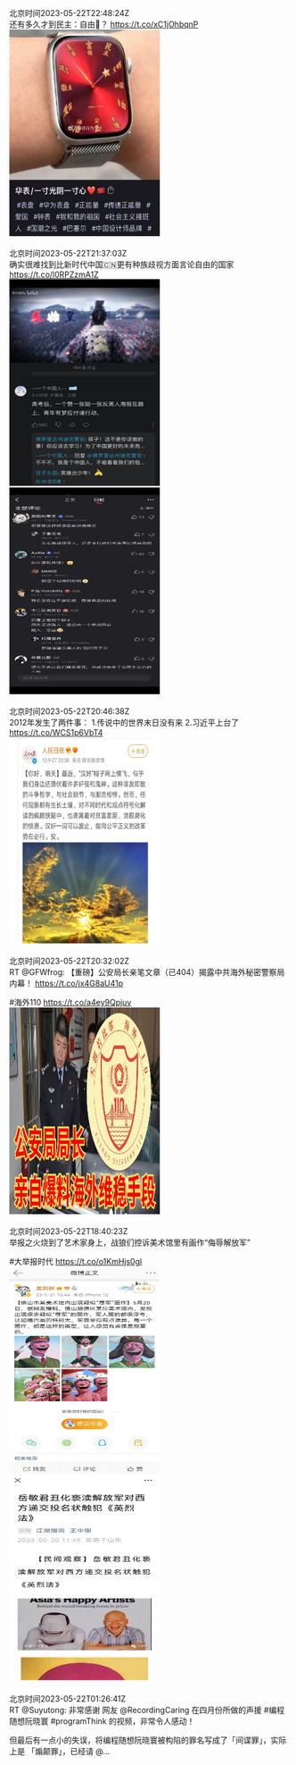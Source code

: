 北京时间2023-05-22T22:48:24Z<br>还有多久才到民主：自由🤔？ https://t.co/xC1jOhbqnP<br><img src='/temp/image/2023/u-Month-5/1660658875719139331_0.jpg' width='270' height='370'><br><br>北京时间2023-05-22T21:37:03Z<br>确实很难找到比新时代中国🇨🇳更有种族歧视方面言论自由的国家 https://t.co/l0RPZzmA1Z<br><img src='/temp/image/2023/u-Month-5/1660640920335794179_0.jpg' width='270' height='370'><img src='/temp/image/2023/u-Month-5/1660640920335794179_1.jpg' width='270' height='370'><br><br>北京时间2023-05-22T20:46:38Z<br>2012年发生了两件事：
1.传说中的世界末日没有来
2.习近平上台了 https://t.co/WCS1p6VbT4<br><img src='/temp/image/2023/u-Month-5/1660628233442803713_0.jpg' width='270' height='370'><br><br>北京时间2023-05-22T20:32:02Z<br>RT @GFWfrog: 【重磅】公安局长亲笔文章（已404）揭露中共海外秘密警察局内幕！
https://t.co/jx4G8aU41p

#海外110 https://t.co/a4ey9Qpjuv<br><img src='/temp/image/2023/u-Month-5/1660624558842429443_0.jpg' width='270' height='370'><br><br>北京时间2023-05-22T18:40:23Z<br>举报之火烧到了艺术家身上，战狼们控诉美术馆里有画作“侮辱解放军”

#大举报时代 https://t.co/o1KmHjs0gl<br><img src='/temp/image/2023/u-Month-5/1660596462718205952_0.jpg' width='270' height='370'><img src='/temp/image/2023/u-Month-5/1660596462718205952_1.jpg' width='270' height='370'><br><br>北京时间2023-05-22T01:26:41Z<br>RT @Suyutong: 非常感谢 网友 @RecordingCaring  在四月份所做的声援 #编程随想阮晓寰  #programThink  的视频，非常令人感动！

但最后有一点小的失误，将编程随想阮晓寰被构陷的罪名写成了「间谍罪」，实际上是 「煽颠罪」，已经请  @…<br><br><br>
